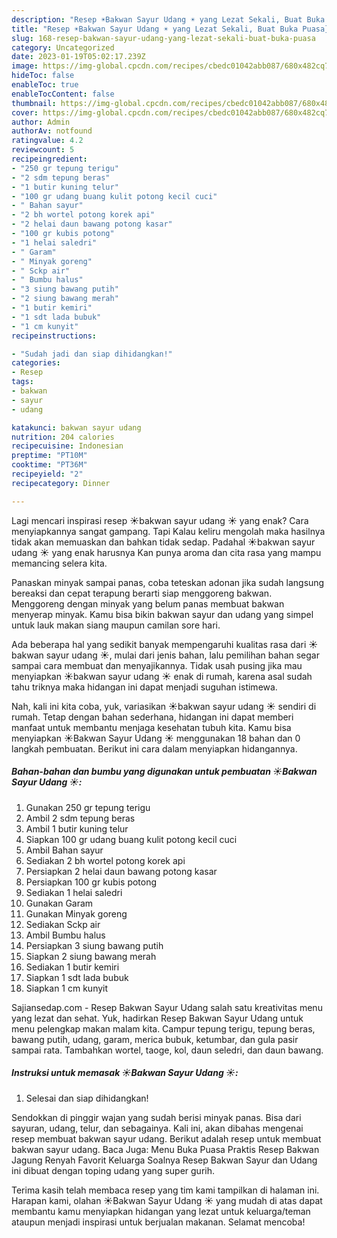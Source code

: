 ```yaml
---
description: "Resep ☀️Bakwan Sayur Udang ☀️ yang Lezat Sekali, Buat Buka Puasa}"
title: "Resep ☀️Bakwan Sayur Udang ☀️ yang Lezat Sekali, Buat Buka Puasa}"
slug: 168-resep-bakwan-sayur-udang-yang-lezat-sekali-buat-buka-puasa
category: Uncategorized
date: 2023-01-19T05:02:17.239Z
image: https://img-global.cpcdn.com/recipes/cbedc01042abb087/680x482cq70/bakwan-sayur-udang-foto-resep-utama.jpg
hideToc: false
enableToc: true
enableTocContent: false
thumbnail: https://img-global.cpcdn.com/recipes/cbedc01042abb087/680x482cq70/bakwan-sayur-udang-foto-resep-utama.jpg
cover: https://img-global.cpcdn.com/recipes/cbedc01042abb087/680x482cq70/bakwan-sayur-udang-foto-resep-utama.jpg
author: Admin
authorAv: notfound
ratingvalue: 4.2
reviewcount: 5
recipeingredient:
- "250 gr tepung terigu"
- "2 sdm tepung beras"
- "1 butir kuning telur"
- "100 gr udang buang kulit potong kecil cuci"
- " Bahan sayur"
- "2 bh wortel potong korek api"
- "2 helai daun bawang potong kasar"
- "100 gr kubis potong"
- "1 helai saledri"
- " Garam"
- " Minyak goreng"
- " Sckp air"
- " Bumbu halus"
- "3 siung bawang putih"
- "2 siung bawang merah"
- "1 butir kemiri"
- "1 sdt lada bubuk"
- "1 cm kunyit"
recipeinstructions:

- "Sudah jadi dan siap dihidangkan!"
categories:
- Resep
tags:
- bakwan
- sayur
- udang

katakunci: bakwan sayur udang 
nutrition: 204 calories
recipecuisine: Indonesian
preptime: "PT10M"
cooktime: "PT36M"
recipeyield: "2"
recipecategory: Dinner

---
```



Lagi mencari inspirasi resep ☀️bakwan sayur udang ☀️ yang enak? Cara menyiapkannya sangat gampang. Tapi Kalau keliru mengolah maka hasilnya tidak akan memuaskan dan bahkan tidak sedap. Padahal ☀️bakwan sayur udang ☀️ yang enak harusnya Kan punya aroma dan cita rasa yang mampu memancing selera kita.


Panaskan minyak sampai panas, coba teteskan adonan jika sudah langsung bereaksi dan cepat terapung berarti siap menggoreng bakwan. Menggoreng dengan minyak yang belum panas membuat bakwan menyerap minyak. Kamu bisa bikin bakwan sayur dan udang yang simpel untuk lauk makan siang maupun camilan sore hari.

Ada beberapa hal yang sedikit banyak mempengaruhi kualitas rasa dari ☀️bakwan sayur udang ☀️, mulai dari jenis bahan, lalu pemilihan bahan segar sampai cara membuat dan menyajikannya. Tidak usah pusing jika mau menyiapkan ☀️bakwan sayur udang ☀️ enak di rumah, karena asal sudah tahu triknya maka hidangan ini dapat menjadi suguhan istimewa.


Nah, kali ini kita coba, yuk, variasikan ☀️bakwan sayur udang ☀️ sendiri di rumah. Tetap dengan bahan sederhana, hidangan ini dapat memberi manfaat untuk membantu menjaga kesehatan tubuh kita. Kamu bisa menyiapkan ☀️Bakwan Sayur Udang ☀️ menggunakan 18 bahan dan 0 langkah pembuatan. Berikut ini cara dalam menyiapkan hidangannya.

<!--inarticleads1-->

##### Bahan-bahan dan bumbu yang digunakan untuk pembuatan ☀️Bakwan Sayur Udang ☀️:

1. Gunakan 250 gr tepung terigu
1. Ambil 2 sdm tepung beras
1. Ambil 1 butir kuning telur
1. Siapkan 100 gr udang buang kulit potong kecil cuci
1. Ambil  Bahan sayur
1. Sediakan 2 bh wortel potong korek api
1. Persiapkan 2 helai daun bawang potong kasar
1. Persiapkan 100 gr kubis potong
1. Sediakan 1 helai saledri
1. Gunakan  Garam
1. Gunakan  Minyak goreng
1. Sediakan  Sckp air
1. Ambil  Bumbu halus
1. Persiapkan 3 siung bawang putih
1. Siapkan 2 siung bawang merah
1. Sediakan 1 butir kemiri
1. Siapkan 1 sdt lada bubuk
1. Siapkan 1 cm kunyit


Sajiansedap.com - Resep Bakwan Sayur Udang salah satu kreativitas menu yang lezat dan sehat. Yuk, hadirkan Resep Bakwan Sayur Udang untuk menu pelengkap makan malam kita. Campur tepung terigu, tepung beras, bawang putih, udang, garam, merica bubuk, ketumbar, dan gula pasir sampai rata. Tambahkan wortel, taoge, kol, daun seledri, dan daun bawang. 

<!--inarticleads2-->

##### Instruksi untuk memasak ☀️Bakwan Sayur Udang ☀️:


1. Selesai dan siap dihidangkan!

Sendokkan di pinggir wajan yang sudah berisi minyak panas. Bisa dari sayuran, udang, telur, dan sebagainya. Kali ini, akan dibahas mengenai resep membuat bakwan sayur udang. Berikut adalah resep untuk membuat bakwan sayur udang. Baca Juga: Menu Buka Puasa Praktis Resep Bakwan Jagung Renyah Favorit Keluarga Soalnya Resep Bakwan Sayur dan Udang ini dibuat dengan toping udang yang super gurih. 

Terima kasih telah membaca resep yang tim kami tampilkan di halaman ini. Harapan kami, olahan ☀️Bakwan Sayur Udang ☀️ yang mudah di atas dapat membantu kamu menyiapkan hidangan yang lezat untuk keluarga/teman ataupun menjadi inspirasi untuk berjualan makanan. Selamat mencoba!

